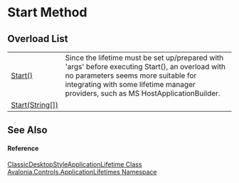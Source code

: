 # Start Method


## Overload List
<table>
<tr>
<td><a href="M_Avalonia_Controls_ApplicationLifetimes_ClassicDesktopStyleApplicationLifetime_Start">Start()</a></td>
<td>Since the lifetime must be set up/prepared with 'args' before executing Start(), an overload with no parameters seems more suitable for integrating with some lifetime manager providers, such as MS HostApplicationBuilder.</td>
</tr>
<tr>
<td><a href="M_Avalonia_Controls_ApplicationLifetimes_ClassicDesktopStyleApplicationLifetime_Start_1">Start(String[])</a></td>
<td> </td>
</tr>
</table>

## See Also


#### Reference
<a href="T_Avalonia_Controls_ApplicationLifetimes_ClassicDesktopStyleApplicationLifetime">ClassicDesktopStyleApplicationLifetime Class</a>  
<a href="N_Avalonia_Controls_ApplicationLifetimes">Avalonia.Controls.ApplicationLifetimes Namespace</a>  


